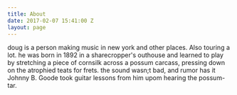 ```yaml
---
title: About
date: 2017-02-07 15:41:00 Z
layout: page
---
```


doug is a person making music in new york and other places. Also touring a lot. he was born in 1892 in a sharecropper's outhouse and learned to play by stretching a piece of cornsilk across a possum carcass, pressing down on the atrophied teats for frets. the sound wasn;t bad, and rumor has it Johnny B. Goode took guitar lessons from him upom hearing the possum-tar.
